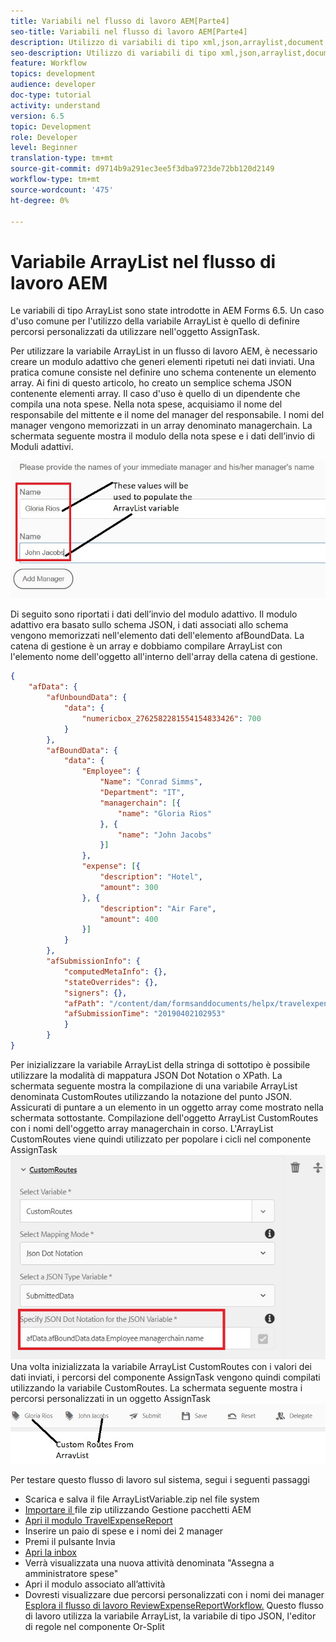 ```yaml
---
title: Variabili nel flusso di lavoro AEM[Parte4]
seo-title: Variabili nel flusso di lavoro AEM[Parte4]
description: Utilizzo di variabili di tipo xml,json,arraylist,document nel flusso di lavoro aem
seo-description: Utilizzo di variabili di tipo xml,json,arraylist,document nel flusso di lavoro aem
feature: Workflow
topics: development
audience: developer
doc-type: tutorial
activity: understand
version: 6.5
topic: Development
role: Developer
level: Beginner
translation-type: tm+mt
source-git-commit: d9714b9a291ec3ee5f3dba9723de72bb120d2149
workflow-type: tm+mt
source-wordcount: '475'
ht-degree: 0%

---
```



# Variabile ArrayList nel flusso di lavoro AEM

Le variabili di tipo ArrayList sono state introdotte in AEM Forms 6.5. Un caso d&#39;uso comune per l&#39;utilizzo della variabile ArrayList è quello di definire percorsi personalizzati da utilizzare nell&#39;oggetto AssignTask.

Per utilizzare la variabile ArrayList in un flusso di lavoro AEM, è necessario creare un modulo adattivo che generi elementi ripetuti nei dati inviati. Una pratica comune consiste nel definire uno schema contenente un elemento array. Ai fini di questo articolo, ho creato un semplice schema JSON contenente elementi array. Il caso d&#39;uso è quello di un dipendente che compila una nota spese. Nella nota spese, acquisiamo il nome del responsabile del mittente e il nome del manager del responsabile. I nomi del manager vengono memorizzati in un array denominato managerchain. La schermata seguente mostra il modulo della nota spese e i dati dell’invio di Moduli adattivi.

![rapporto costi](assets/expensereport.jpg)

Di seguito sono riportati i dati dell’invio del modulo adattivo. Il modulo adattivo era basato sullo schema JSON, i dati associati allo schema vengono memorizzati nell&#39;elemento dati dell&#39;elemento afBoundData. La catena di gestione è un array e dobbiamo compilare ArrayList con l&#39;elemento nome dell&#39;oggetto all&#39;interno dell&#39;array della catena di gestione.

```json
{
    "afData": {
        "afUnboundData": {
            "data": {
                "numericbox_2762582281554154833426": 700
            }
        },
        "afBoundData": {
            "data": {
                "Employee": {
                    "Name": "Conrad Simms",
                    "Department": "IT",
                    "managerchain": [{
                        "name": "Gloria Rios"
                    }, {
                        "name": "John Jacobs"
                    }]
                },
                "expense": [{
                    "description": "Hotel",
                    "amount": 300
                }, {
                    "description": "Air Fare",
                    "amount": 400
                }]
            }
        },
        "afSubmissionInfo": {
            "computedMetaInfo": {},
            "stateOverrides": {},
            "signers": {},
            "afPath": "/content/dam/formsanddocuments/helpx/travelexpensereport",
            "afSubmissionTime": "20190402102953"
            }
        }
}
```

Per inizializzare la variabile ArrayList della stringa di sottotipo è possibile utilizzare la modalità di mappatura JSON Dot Notation o XPath. La schermata seguente mostra la compilazione di una variabile ArrayList denominata CustomRoutes utilizzando la notazione del punto JSON. Assicurati di puntare a un elemento in un oggetto array come mostrato nella schermata sottostante. Compilazione dell&#39;oggetto ArrayList CustomRoutes con i nomi dell&#39;oggetto array managerchain in corso.
L&#39;ArrayList CustomRoutes viene quindi utilizzato per popolare i cicli nel componente AssignTask
![percorsi personalizzati](assets/arraylist.jpg)
Una volta inizializzata la variabile ArrayList CustomRoutes con i valori dei dati inviati, i percorsi del componente AssignTask vengono quindi compilati utilizzando la variabile CustomRoutes. La schermata seguente mostra i percorsi personalizzati in un oggetto AssignTask
![asingtask](assets/customactions.jpg)

Per testare questo flusso di lavoro sul sistema, segui i seguenti passaggi

* Scarica e salva il file ArrayListVariable.zip nel file system
* [Importare il ](assets/arraylistvariable.zip) file zip utilizzando Gestione pacchetti AEM
* [Apri il modulo TravelExpenseReport](http://localhost:4502/content/dam/formsanddocuments/helpx/travelexpensereport/jcr:content?wcmmode=disabled)
* Inserire un paio di spese e i nomi dei 2 manager
* Premi il pulsante Invia
* [Apri la inbox](http://localhost:4502/aem/inbox)
* Verrà visualizzata una nuova attività denominata &quot;Assegna a amministratore spese&quot;
* Apri il modulo associato all’attività
* Dovresti visualizzare due percorsi personalizzati con i nomi dei manager
   [Esplora il flusso di lavoro ReviewExpenseReportWorkflow.](http://localhost:4502/editor.html/conf/global/settings/workflow/models/ReviewExpenseReport.html) Questo flusso di lavoro utilizza la variabile ArrayList, la variabile di tipo JSON, l&#39;editor di regole nel componente Or-Split
